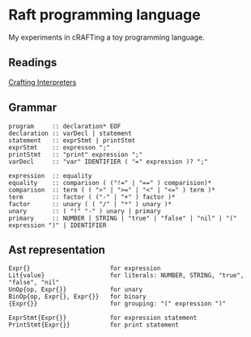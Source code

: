 # Raft programming language

My experiments in cRAFTing a toy programming language.

## Readings

[Crafting Interpreters](craftinginterpreters.com)

## Grammar

```
program     :: declaration* EOF
declaration :: varDecl | statement
statement   :: exprStmt | printStmt
exprStmt    :: expresson ";"
printStmt   :: "print" expression ";"
varDecl     :: "var" IDENTIFIER ( "=" expression )? ";"

expression  :: equality
equality    :: comparison ( ("!=" | "==" ) comparision)*
comparison  :: term ( ( ">" | ">=" | "<" | "<=" ) term )*
term        :: factor ( ("-" | "+" ) factor )*
factor      :: unary ( ( "/" | "*" ) unary )*
unary       :: ( "!" "-" ) unary | primary
primary     :: NUMBER | STRING | "true" | "false" | "nil" | "(" expression ")" | IDENTIFIER
```

## Ast representation

```
Expr{}                      for expression
Lit{value}                  for literals: NUMBER, STRING, "true", "false", "nil"
UnOp{op, Expr{}}            for unary
BinOp{op, Expr{}, Expr{}}   for binary
{Expr{}}                    for grouping: "(" expression ")"

ExprStmt{Expr{}}            for expression statement
PrintStmt{Expr{}}           for print statement
```
